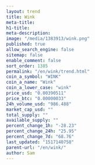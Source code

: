 ```yaml
---
layout: trend
title: Wink
meta-title: 
h1-title: 
meta-description: 
image: "/media/1383913/wink.png"
published: true
allow_search_engine: false
sitemap: false
enable_comment: false
sort_order: 1385
permalink: "/en/wink/trend.html"
coin_a_symbol: "WINK"
coin_a_name: "Wink"
coin_a_lower_case: "wink"
price_usd: "0.00390511"
price_btc: "0.00000033"
24h_volume_usd: "986.488"
market_cap_usd: ""
total_supply: ""
available_supply: ""
percent_change_1h: "-28.23"
percent_change_24h: "25.95"
percent_change_7d: "68.76"
last_updated: "1517140758"
parent-url: "/en/wink/"
author: Sam
---
```


